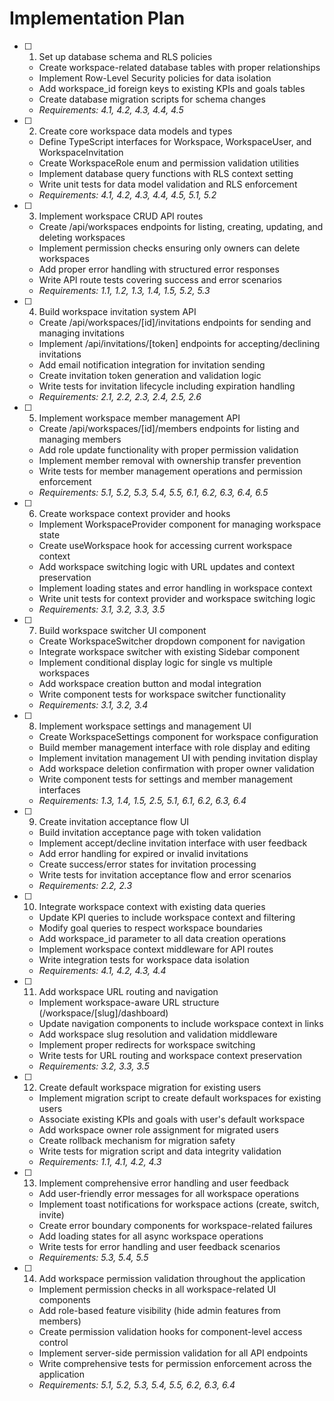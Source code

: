 # Implementation Plan

- [ ] 1. Set up database schema and RLS policies
  - Create workspace-related database tables with proper relationships
  - Implement Row-Level Security policies for data isolation
  - Add workspace_id foreign keys to existing KPIs and goals tables
  - Create database migration scripts for schema changes
  - _Requirements: 4.1, 4.2, 4.3, 4.4, 4.5_

- [ ] 2. Create core workspace data models and types
  - Define TypeScript interfaces for Workspace, WorkspaceUser, and WorkspaceInvitation
  - Create WorkspaceRole enum and permission validation utilities
  - Implement database query functions with RLS context setting
  - Write unit tests for data model validation and RLS enforcement
  - _Requirements: 4.1, 4.2, 4.3, 4.4, 4.5, 5.1, 5.2_

- [ ] 3. Implement workspace CRUD API routes
  - Create /api/workspaces endpoints for listing, creating, updating, and deleting workspaces
  - Implement permission checks ensuring only owners can delete workspaces
  - Add proper error handling with structured error responses
  - Write API route tests covering success and error scenarios
  - _Requirements: 1.1, 1.2, 1.3, 1.4, 1.5, 5.2, 5.3_

- [ ] 4. Build workspace invitation system API
  - Create /api/workspaces/[id]/invitations endpoints for sending and managing invitations
  - Implement /api/invitations/[token] endpoints for accepting/declining invitations
  - Add email notification integration for invitation sending
  - Create invitation token generation and validation logic
  - Write tests for invitation lifecycle including expiration handling
  - _Requirements: 2.1, 2.2, 2.3, 2.4, 2.5, 2.6_

- [ ] 5. Implement workspace member management API
  - Create /api/workspaces/[id]/members endpoints for listing and managing members
  - Add role update functionality with proper permission validation
  - Implement member removal with ownership transfer prevention
  - Write tests for member management operations and permission enforcement
  - _Requirements: 5.1, 5.2, 5.3, 5.4, 5.5, 6.1, 6.2, 6.3, 6.4, 6.5_

- [ ] 6. Create workspace context provider and hooks
  - Implement WorkspaceProvider component for managing workspace state
  - Create useWorkspace hook for accessing current workspace context
  - Add workspace switching logic with URL updates and context preservation
  - Implement loading states and error handling in workspace context
  - Write unit tests for context provider and workspace switching logic
  - _Requirements: 3.1, 3.2, 3.3, 3.5_

- [ ] 7. Build workspace switcher UI component
  - Create WorkspaceSwitcher dropdown component for navigation
  - Integrate workspace switcher with existing Sidebar component
  - Implement conditional display logic for single vs multiple workspaces
  - Add workspace creation button and modal integration
  - Write component tests for workspace switcher functionality
  - _Requirements: 3.1, 3.2, 3.4_

- [ ] 8. Implement workspace settings and management UI
  - Create WorkspaceSettings component for workspace configuration
  - Build member management interface with role display and editing
  - Implement invitation management UI with pending invitation display
  - Add workspace deletion confirmation with proper owner validation
  - Write component tests for settings and member management interfaces
  - _Requirements: 1.3, 1.4, 1.5, 2.5, 5.1, 6.1, 6.2, 6.3, 6.4_

- [ ] 9. Create invitation acceptance flow UI
  - Build invitation acceptance page with token validation
  - Implement accept/decline invitation interface with user feedback
  - Add error handling for expired or invalid invitations
  - Create success/error states for invitation processing
  - Write tests for invitation acceptance flow and error scenarios
  - _Requirements: 2.2, 2.3_

- [ ] 10. Integrate workspace context with existing data queries
  - Update KPI queries to include workspace context and filtering
  - Modify goal queries to respect workspace boundaries
  - Add workspace_id parameter to all data creation operations
  - Implement workspace context middleware for API routes
  - Write integration tests for workspace data isolation
  - _Requirements: 4.1, 4.2, 4.3, 4.4_

- [ ] 11. Add workspace URL routing and navigation
  - Implement workspace-aware URL structure (/workspace/[slug]/dashboard)
  - Update navigation components to include workspace context in links
  - Add workspace slug resolution and validation middleware
  - Implement proper redirects for workspace switching
  - Write tests for URL routing and workspace context preservation
  - _Requirements: 3.2, 3.3, 3.5_

- [ ] 12. Create default workspace migration for existing users
  - Implement migration script to create default workspaces for existing users
  - Associate existing KPIs and goals with user's default workspace
  - Add workspace owner role assignment for migrated users
  - Create rollback mechanism for migration safety
  - Write tests for migration script and data integrity validation
  - _Requirements: 1.1, 4.1, 4.2, 4.3_

- [ ] 13. Implement comprehensive error handling and user feedback
  - Add user-friendly error messages for all workspace operations
  - Implement toast notifications for workspace actions (create, switch, invite)
  - Create error boundary components for workspace-related failures
  - Add loading states for all async workspace operations
  - Write tests for error handling and user feedback scenarios
  - _Requirements: 5.3, 5.4, 5.5_

- [ ] 14. Add workspace permission validation throughout the application
  - Implement permission checks in all workspace-related UI components
  - Add role-based feature visibility (hide admin features from members)
  - Create permission validation hooks for component-level access control
  - Implement server-side permission validation for all API endpoints
  - Write comprehensive tests for permission enforcement across the application
  - _Requirements: 5.1, 5.2, 5.3, 5.4, 5.5, 6.2, 6.3, 6.4_